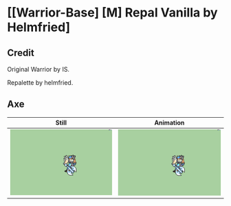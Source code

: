 # [\[Warrior-Base\] \[M\] Repal Vanilla by Helmfried]

## Credit

Original Warrior by IS.

Repalette by helmfried.

## Axe

| Still | Animation |
| :---: | :-------: |
| ![Axe still](./Axe_000.png) | ![Axe animation](./Axe.gif) |
